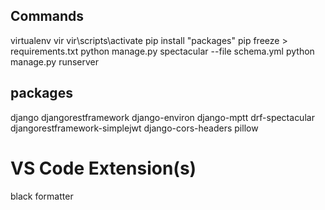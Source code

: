 ## Commands

virtualenv vir
vir\scripts\activate
pip install "packages"
pip freeze > requirements.txt
python manage.py spectacular --file schema.yml
python manage.py runserver

## packages

django
djangorestframework
django-environ
django-mptt
drf-spectacular
djangorestframework-simplejwt
django-cors-headers
pillow

# VS Code Extension(s)

black formatter
